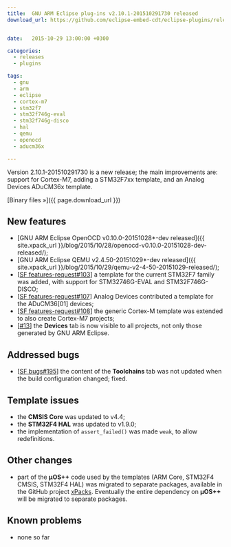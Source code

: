 ```yaml
---
title:  GNU ARM Eclipse plug-ins v2.10.1-201510291730 released
download_url: https://github.com/eclipse-embed-cdt/eclipse-plugins/releases/tag/v2.10.1-201510291730


date:   2015-10-29 13:00:00 +0300

categories:
  - releases
  - plugins

tags:
  - gnu
  - arm
  - eclipse
  - cortex-m7
  - stm32f7
  - stm32f746g-eval
  - stm32f746g-disco
  - hal
  - qemu
  - openocd
  - aducm36x

---
```


Version 2.10.1-201510291730 is a new release; the main improvements are: support for Cortex-M7, adding a STM32F7xx template, and an Analog Devices ADuCM36x template.

[Binary files »]({{ page.download_url }})

## New features

- [GNU ARM Eclipse OpenOCD v0.10.0-20151028*-dev released]({{ site.xpack_url }}/blog/2015/10/28/openocd-v0.10.0-20151028-dev-released/);
- [GNU ARM Eclipse QEMU v2.4.50-20151029*-dev released]({{ site.xpack_url }}/blog/2015/10/29/qemu-v2-4-50-20151029-released/);
-  [[SF features-request#103](https://sourceforge.net/p/gnuarmeclipse/feature-requests/103/)] a template for the current STM32F7 family was added, with support for STM32746G-EVAL and STM32F746G-DISCO;
- [[SF features-request#107](https://sourceforge.net/p/gnuarmeclipse/feature-requests/107/)] Analog Devices contributed a template for the ADuCM36[01] devices;
- [[SF features-request#108](https://sourceforge.net/p/gnuarmeclipse/feature-requests/108/)] the generic Cortex-M template was extended to also create Cortex-M7 projects;
- [[#13](https://github.com/gnu-mcu-eclipse/eclipse-plugins/issues/13)] the **Devices** tab is now visible to all projects, not only those generated by GNU ARM Eclipse.

## Addressed bugs

- [[SF bugs#195](https://sourceforge.net/p/gnuarmeclipse/bugs/195/)] the content of the **Toolchains** tab was not updated when the build configuration changed; fixed.

## Template issues

- the **CMSIS Core** was updated to v4.4;
- the **STM32F4 HAL** was updated to v1.9.0;
- the implementation of `assert_failed()` was made `weak`, to allow redefinitions.

## Other changes

- part of the **µOS++** code used by the templates (ARM Core, STM32F4 CMSIS, STM32F4 HAL) was migrated to separate packages, available in the GitHub project [xPacks](https://github.com/xpacks). Eventually the entire dependency on **µOS++** will be migrated to separate packages.

## Known problems

- none so far
